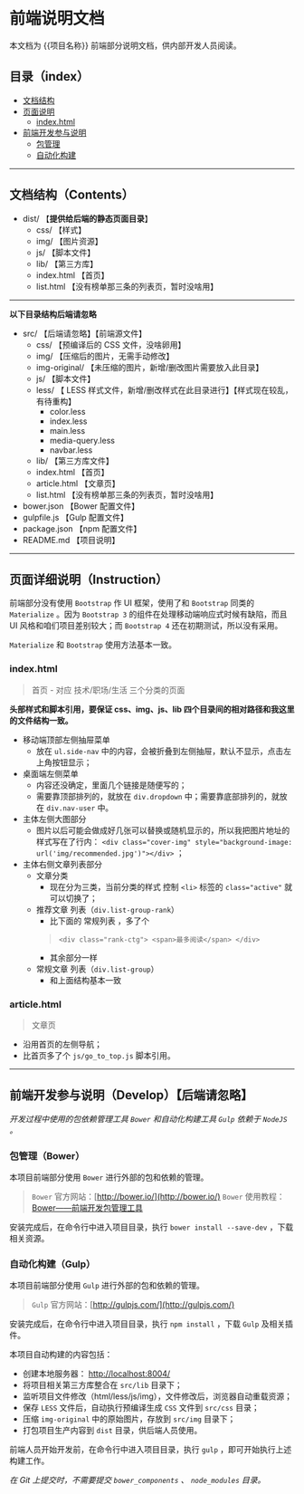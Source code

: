 # 前端说明文档

本文档为 {{项目名称}} 前端部分说明文档，供内部开发人员阅读。

## 目录（index）

* [文档结构](#contents)
* [页面说明](#instruction)
    - [index.html](#indexhtml)
* [前端开发参与说明](#develop)
    - [包管理](#bower)
    - [自动化构建](#gulp)


-----------------------------------------------------------------


## 文档结构（Contents）

* dist/                         【**提供给后端的静态页面目录**】
    - css/                      【样式】
    - img/                      【图片资源】
    - js/                       【脚本文件】
    - lib/                      【第三方库】
    - index.html                【首页】
    - list.html                 【没有榜单那三条的列表页，暂时没啥用】


-----------------------------------------------------------------


**以下目录结构后端请忽略**

* src/                          【后端请忽略】【前端源文件】
    - css/                      【预编译后的 CSS 文件，没啥卵用】
    - img/                      【压缩后的图片，无需手动修改】
    - img-original/             【未压缩的图片，新增/删改图片需要放入此目录】
    - js/                       【脚本文件】
    - less/                     【 LESS 样式文件，新增/删改样式在此目录进行】【样式现在较乱，有待重构】
        + color.less
        + index.less
        + main.less
        + media-query.less
        + navbar.less
    - lib/                      【第三方库文件】
    - index.html                【首页】
    - article.html              【文章页】
    - list.html                 【没有榜单那三条的列表页，暂时没啥用】
* bower.json                    【Bower 配置文件】
* gulpfile.js                   【Gulp 配置文件】
* package.json                  【npm 配置文件】
* README.md                     【项目说明】


-----------------------------------------------------------------


## 页面详细说明（Instruction）

前端部分没有使用 `Bootstrap` 作 UI 框架，使用了和 `Bootstrap` 同类的 `Materialize` 。因为 `Bootstrap 3` 的组件在处理移动端响应式时候有缺陷，而且 UI 风格和咱们项目差别较大；而 `Bootstrap 4` 还在初期测试，所以没有采用。

`Materialize` 和 `Bootstrap` 使用方法基本一致。

### index.html

> 首页 - 对应 技术/职场/生活 三个分类的页面

**头部样式和脚本引用，要保证 css、img、js、lib 四个目录间的相对路径和我这里的文件结构一致。**

* 移动端顶部左侧抽屉菜单
    - 放在 `ul.side-nav` 中的内容，会被折叠到左侧抽屉，默认不显示，点击左上角按钮显示；
* 桌面端左侧菜单
    - 内容还没确定，里面几个链接是随便写的；
    - 需要靠顶部排列的，就放在 `div.dropdown` 中；需要靠底部排列的，就放在 `div.nav-user` 中。
* 主体左侧大图部分
    - 图片以后可能会做成好几张可以替换或随机显示的，所以我把图片地址的样式写在了行内： `<div class="cover-img" style="background-image: url('img/recommended.jpg')"></div>` ；
* 主体右侧文章列表部分
    - 文章分类
        + 现在分为三类，当前分类的样式 控制 `<li>` 标签的 `class="active"` 就可以切换了；
    - 推荐文章 列表（`div.list-group-rank`）
        + 比下面的 常规列表 ，多了个 
        > `<div class="rank-ctg"> <span>最多阅读</span> </div>`
        + 其余部分一样
    - 常规文章 列表（`div.list-group`）
        + 和上面结构基本一致


### article.html

> 文章页

* 沿用首页的左侧导航；
* 比首页多了个 `js/go_to_top.js` 脚本引用。


-----------------------------------------------------------------


## 前端开发参与说明（Develop）【后端请忽略】

*开发过程中使用的包依赖管理工具 `Bower` 和自动化构建工具 `Gulp` 依赖于 `NodeJS` 。*


### 包管理（Bower）

本项目前端部分使用 `Bower` 进行外部的包和依赖的管理。

> `Bower` 官方网站：[http://bower.io/](http://bower.io/)
> `Bower` 使用教程：[Bower——前端开发包管理工具](http://www.tuicool.com/articles/v2a2yq)

安装完成后，在命令行中进入项目目录，执行 `bower install --save-dev` ，下载相关资源。


### 自动化构建（Gulp）

本项目前端部分使用 `Gulp` 进行外部的包和依赖的管理。

> `Gulp` 官方网站：[http://gulpjs.com/](http://gulpjs.com/)

安装完成后，在命令行中进入项目目录，执行 `npm install` ，下载 `Gulp` 及相关插件。

本项目自动构建的内容包括：

* 创建本地服务器： [http://localhost:8004/](http://localhost:8004/)
* 将项目相关第三方库整合在 `src/lib` 目录下；
* 监听项目文件修改（html/less/js/img），文件修改后，浏览器自动重载资源；
* 保存 `LESS` 文件后，自动执行预编译生成 `CSS` 文件到 `src/css` 目录；
* 压缩 `img-original` 中的原始图片，存放到 `src/img` 目录下；
* 打包项目生产内容到 `dist` 目录，供后端人员使用。

前端人员开始开发前，在命令行中进入项目目录，执行 `gulp` ，即可开始执行上述构建工作。

*在 Git 上提交时，不需要提交 `bower_components` 、 `node_modules` 目录。*

